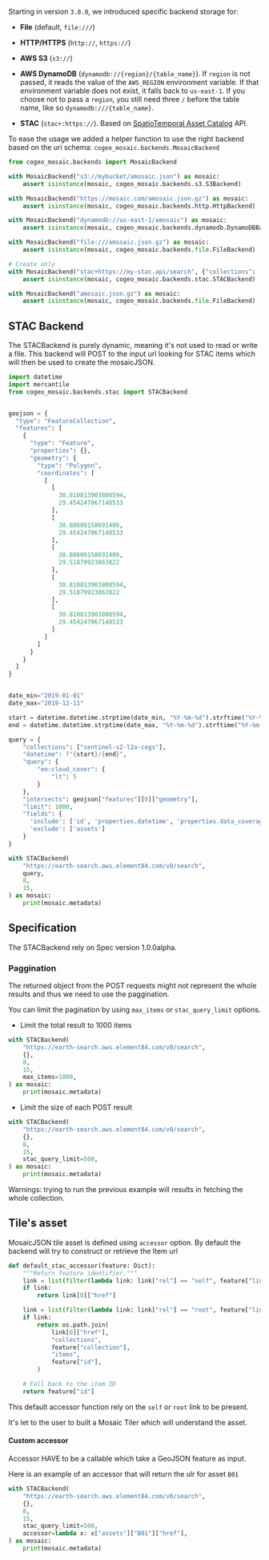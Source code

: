 

Starting in version `3.0.0`, we introduced specific backend storage for:

- **File** (default, `file:///`)

- **HTTP/HTTPS** (`http://`, `https://`)

- **AWS S3** (`s3://`)

- **AWS DynamoDB** (`dynamodb://{region}/{table_name}`). If `region` is not passed, it reads the value of the `AWS_REGION` environment variable. If that environment variable does not exist, it falls back to `us-east-1`. If you choose not to pass a `region`, you still need three `/` before the table name, like so `dynamodb:///{table_name}`.

- **STAC** (`stac+:https://`). Based on [SpatioTemporal Asset Catalog](https://github.com/radiantearth/stac-spec) API.

To ease the usage we added a helper function to use the right backend based on the uri schema: `cogeo_mosaic.backends.MosaicBackend`

```python
from cogeo_mosaic.backends import MosaicBackend

with MosaicBackend("s3://mybucket/amosaic.json") as mosaic:
    assert isinstance(mosaic, cogeo_mosaic.backends.s3.S3Backend)

with MosaicBackend("https://mosaic.com/amosaic.json.gz") as mosaic:
    assert isinstance(mosaic, cogeo_mosaic.backends.http.HttpBackend)

with MosaicBackend("dynamodb://us-east-1/amosaic") as mosaic:
    assert isinstance(mosaic, cogeo_mosaic.backends.dynamodb.DynamoDBBackend)

with MosaicBackend("file:///amosaic.json.gz") as mosaic:
    assert isinstance(mosaic, cogeo_mosaic.backends.file.FileBackend)

# Create only
with MosaicBackend("stac+https://my-stac.api/search", {"collections": ["satellite"]}, 10, 12) as mosaic:
    assert isinstance(mosaic, cogeo_mosaic.backends.stac.STACBackend)

with MosaicBackend("amosaic.json.gz") as mosaic:
    assert isinstance(mosaic, cogeo_mosaic.backends.file.FileBackend)
```

## STAC Backend

The STACBackend is purely dynamic, meaning it's not used to read or write a file. This backend will POST to the input url looking for STAC items which will then be used to create the mosaicJSON.

```python
import datetime
import mercantile
from cogeo_mosaic.backends.stac import STACBackend


geojson = {
  "type": "FeatureCollection",
  "features": [
    {
      "type": "Feature",
      "properties": {},
      "geometry": {
        "type": "Polygon",
        "coordinates": [
          [
            [
              30.810813903808594,
              29.454247067148533
            ],
            [
              30.88600158691406,
              29.454247067148533
            ],
            [
              30.88600158691406,
              29.51879923863822
            ],
            [
              30.810813903808594,
              29.51879923863822
            ],
            [
              30.810813903808594,
              29.454247067148533
            ]
          ]
        ]
      }
    }
  ]
}


date_min="2019-01-01"
date_max="2019-12-11"

start = datetime.datetime.strptime(date_min, "%Y-%m-%d").strftime("%Y-%m-%dT00:00:00Z")
end = datetime.datetime.strptime(date_max, "%Y-%m-%d").strftime("%Y-%m-%dT23:59:59Z")

query = {
    "collections": ["sentinel-s2-l2a-cogs"],
    "datetime": f"{start}/{end}",
    "query": {
        "eo:cloud_cover": {
            "lt": 5
        }
    },
    "intersects": geojson["features"][0]["geometry"],
    "limit": 1000,
    "fields": {
      'include': ['id', 'properties.datetime', 'properties.data_coverage'],
      'exclude': ['assets']
    }
}

with STACBackend(
    "https://earth-search.aws.element84.com/v0/search",
    query,
    8,
    15,
) as mosaic:
    print(mosaic.metadata)
```

## Specification

The STACBackend rely on Spec version 1.0.0alpha.

### Paggination

The returned object from the POST requests might not represent the whole results and thus
we need to use the paggination.

You can limit the pagination by using `max_items` or `stac_query_limit` options.

- Limit the total result to 1000 items

```python
with STACBackend(
    "https://earth-search.aws.element84.com/v0/search",
    {},
    8,
    15,
    max_items=1000,
) as mosaic:
    print(mosaic.metadata)
```

- Limit the size of each POST result

```python
with STACBackend(
    "https://earth-search.aws.element84.com/v0/search",
    {},
    8,
    15,
    stac_query_limit=500,
) as mosaic:
    print(mosaic.metadata)
```
Warnings: trying to run the previous example will results in fetching the whole collection.


## Tile's asset

MosaicJSON tile asset is defined using `accessor` option. By default the backend will try to construct or retrieve the Item url

```python
def default_stac_accessor(feature: Dict):
    """Return feature identifier."""
    link = list(filter(lambda link: link["rel"] == "self", feature["links"]))
    if link:
        return link[0]["href"]

    link = list(filter(lambda link: link["rel"] == "root", feature["links"]))
    if link:
        return os.path.join(
            link[0]["href"],
            "collections",
            feature["collection"],
            "items",
            feature["id"],
        )

    # Fall back to the item ID
    return feature["id"]
```

This default accessor function rely on the `self` or `root` link to be present.

It's let to the user to built a Mosaic Tiler which will understand the asset.

#### Custom accessor

Accessor HAVE to be a callable which take a GeoJSON feature as input.

Here is an example of an accessor that will return the ulr for asset `B01`

```python
with STACBackend(
    "https://earth-search.aws.element84.com/v0/search",
    {},
    8,
    15,
    stac_query_limit=500,
    accessor=lambda x: x["assets"]["B01"]["href"],
) as mosaic:
    print(mosaic.metadata)
```
